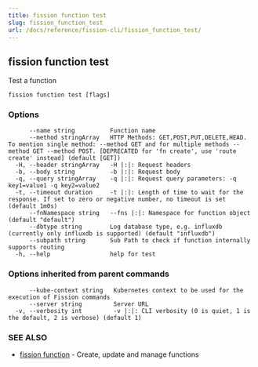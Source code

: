 ```yaml
---
title: fission function test
slug: fission_function_test
url: /docs/reference/fission-cli/fission_function_test/
---
```

## fission function test

Test a function

```
fission function test [flags]
```

### Options

```
      --name string          Function name
      --method stringArray   HTTP Methods: GET,POST,PUT,DELETE,HEAD. To mention single method: --method GET and for multiple methods --method GET --method POST. [DEPRECATED for 'fn create', use 'route create' instead] (default [GET])
  -H, --header stringArray   -H |:|: Request headers
  -b, --body string          -b |:|: Request body
  -q, --query stringArray    -q |:|: Request query parameters: -q key1=value1 -q key2=value2
  -t, --timeout duration     -t |:|: Length of time to wait for the response. If set to zero or negative number, no timeout is set (default 1m0s)
      --fnNamespace string   --fns |:|: Namespace for function object (default "default")
      --dbtype string        Log database type, e.g. influxdb (currently only influxdb is supported) (default "influxdb")
      --subpath string       Sub Path to check if function internally supports routing
  -h, --help                 help for test
```

### Options inherited from parent commands

```
      --kube-context string   Kubernetes context to be used for the execution of Fission commands
      --server string         Server URL
  -v, --verbosity int         -v |:|: CLI verbosity (0 is quiet, 1 is the default, 2 is verbose) (default 1)
```

### SEE ALSO

* [fission function](/docs/reference/fission-cli/fission_function/)	 - Create, update and manage functions

